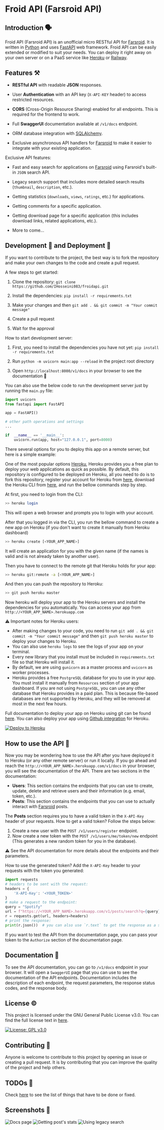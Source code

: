 # Froid API (Farsroid API)

## Introduction 🗣️

Froid API (Farsroid API) is an unofficial micro RESTful API for [Farsroid](https://www.farsroid.com  'Farsroid Homepage').
It is written in [Python](https://www.python.org  'Python Homepage') and uses
[FastAPI](https://fastapi.tiangolo.com/  'FastAPI Documentation') web framework. Froid API can be easily extended
or modified to suit your needs. You can deploy it right away on
your own server or on a PaaS service like [Heroku](https://www.heroku.com) or [Railway](https://railway.app/).

## Features ⚒️

- **RESTful API** with readable **JSON** responses.

- User **Authentication** with an API key (`X-API-KEY` header) to access restricted resources.

- **CORS** (Cross-Origin Resource Sharing) enabled for all endpoints. This is required for the frontend to work.

- Full **SwaggerUI** documentation available at `/v1/docs` endpoint.

- ORM database integration with [SQLAlchemy](https://www.sqlalchemy.org/).

- Exclusive asynchronous API handlers for [Farsroid](https://www.farsroid.com) to make it easier to integrate with your existing application.

Exclusive API features:

- Fast and easy search for applications on [Farsroid](https://www.farsroid.com) using Farsroid's built-in `JSON` search API.

- Legacy search support that includes more detailed search results (`thumbnail`, `description`, etc.).

- Getting statistics (`downloads`, `views`, `ratings`, etc.) for applications.

- Getting comments for a specific application.

- Getting download page for a specific application (this includes download links, related applications, etc.).

- More to come...

## Development 🚧 and Deployment 🚀

If you want to contribute to the project, the best way is to fork the repository and make your own changes to the code
and create a pull request.

A few steps to get started:

1. Clone the repository: `git clone https://github.com/IHosseini083/froidapi.git`

2. Install the dependencies: `pip install -r requirements.txt`

3. Make your changes and then `git add . && git commit -m "Your commit message"`

4. Create a pull request

5. Wait for the approval

How to start development server:

1. First, you need to install the dependencies you have not yet: `pip install -r requirements.txt`

2. Run `python -m uvicorn main:app --reload` in the project root directory

3. Open `http://localhost:8000/v1/docs` in your browser to see the documentation 🙂

You can also use the below code to run the development server just by running the `main.py` file:

```python
import uvicorn
from fastapi import FastAPI  

app = FastAPI()

# other path operations and settings
...

if  __name__ == '__main__':
    uvicorn.run(app, host="127.0.0.1", port=8000)
```

There several options for you to deploy this app on a remote server, but here is a simple example:

One of the most popular options [Heroku](https://heroku.com), Heroku provides you a free plan to deploy your web applications as quick as possible. By default, this repository is configured to be deployed on Heroku, all you need to do is to fork this repository, register your account for Heroku from [here](https://signup.heroku.com/login), download the Heroku CLI from [here](https://devcenter.heroku.com/articles/heroku-cli#download-and-install), and run the bellow commands step by step.

At first, you need to login from the CLI:

```bash
>> heroku login
```

This will open a web browser and prompts you to login with your account.

After that you logged in via the CLI, you run the bellow command to create a new app on Heroku (if you don't want to create it manually from Heroku dashboard)

```bash
>> heroku create [<YOUR_APP_NAME>]
```

It will create an application for you with the given name (if the names is valid and is not already taken by another user).

Then you have to connect to the remote git that Heroku holds for your app:

```bash
>> heroku git:remote -a [<YOUR_APP_NAME>]
```

And then you can push the repository to Heroku:

```bash
>> git push heroku master
```

Now heroku will deploy your app to the Heroku servers and install the dependencies for you automatically.
You can access your app from `http://<YOUR_APP_NAME>.herokuapp.com`

⚠️ Important notes for Heroku users:

- After making changes to your code, you need to run `git add . && git commit -m "Your commit message"`
and then `git push heroku master` to deploy your changes to Heroku.
- You can also use `heroku logs` to see the logs of your app on your terminal.
- Every new library that you install must be included in `requirements.txt` file so that Heroku will install it.
- By default, we are using `gunicorn` as a master process and `uvicorn` as worker processes.
- Heroku provides a free `PostgreSQL` database for you to use in your app. You must install it manually from `Resources` section of your app dashboard.
If you are not using `PostgreSQL`, you can use any other database that Heroku provides in a paid plan.
This is because file-based databases are not supported by Heroku, and they will be removed at most in the next few hours.

Full documentation to deploy your app on Heroku using git can be found [here](https://devcenter.heroku.com/articles/git).
You can also deploy your app using [Github integration](https://devcenter.heroku.com/articles/github-integration) for Heroku.

[![Deploy to Heroku](https://www.herokucdn.com/deploy/button.svg)](https://heroku.com/deploy)

## How to use the API 🤔

Now you may be wondering how to use the API after you have deployed it to Heroku (or any other remote server) or run it locally.
If you go ahead and reach the `http://<YOUR_APP_NAME>.herokuapp.com/v1/docs` in your browser, you will see the documentation of the API.
There are two sections in the documentation:

- **Users**: This section contains the endpoints that you can use to create, update, delete and retrieve users and their information (e.g. email, token, etc.).
- **Posts**: This section contains the endpoints that you can use to actually interact with [Farsroid](https://www.farsroid.com) posts.

The **Posts** section requires you to have a valid token in the `X-API-Key` header of your requests.
How to get a valid token? Follow the steps below:

1. Create a new user with the `POST /v1/users/register` endpoint.
2. Now create a new token with the `POST /v1/users/me/token/new` endpoint (This generates a new random token for you in the database).

⚠️ See the API documentation for more details about the endpoints and their parameters.

How to use the generated token? Add the `X-API-Key` header to your requests with the token you generated:

```python
import requests
# headers to be sent with the request:
headers = {
    'X-API-Key': '<YOUR_TOKEN>'
}
# make a request to the endpoint:
query = "Spotify"
url = f"https://<YOUR_APP_NAME>.herokuapp.com/v1/posts/search?q={query}"
r = requests.get(url, headers=headers)
# print the response:
print(r.json())  # you can also use `r.text` to get the response as a string
```

If you want to test the API from the documentation page, you can pass your token to the `Authorize` section of the documentation page.

## Documentation 📖

To see the API documentation, you can go to `/v1/docs` endpoint in your browser.
It will open a `SwaggerUI` page that you can use to see the documentation of the API endpoints.
Documentation includes the description of each endpoint, the request parameters, the response status codes, and the response body.

## License ©️

This project is licensed under the GNU General Public License v3.0.
You can find the full license text in [here](LICENSE.txt).

[![License: GPL v3.0](https://img.shields.io/badge/License-GPL%20v3.0-blue.svg)](https://www.gnu.org/licenses/gpl-3.0)

## Contributing 💪

Anyone is welcome to contribute to this project by opening an issue or creating a pull request.
It is by contributing that you can improve the quality of the project and help others.

## TODOs 📝

Check [here](TODO.md) to see the list of things that have to be done or fixed.

## Screenshots 📸

![Docs page](https://github.com/IHosseini083/froidapi/blob/master/screenshots/froidapi_v1_ss1.png)
![Getting post's stats](https://github.com/IHosseini083/froidapi/blob/master/screenshots/froidapi_v1_ss2.png)
![Using legacy search](https://github.com/IHosseini083/froidapi/blob/master/screenshots/froidapi_v1_ss3.png)
